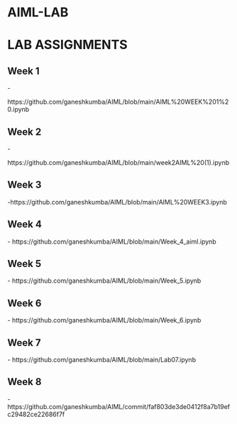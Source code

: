 # AIML-LAB
<h1>LAB ASSIGNMENTS</h1><div></div>

<body>
  <h2>Week 1 </h2>- <p>https://github.com/ganeshkumba/AIML/blob/main/AIML%20WEEK%201%20.ipynb</p></div>
  <h2>Week 2 </h2>- <p>https://github.com/ganeshkumba/AIML/blob/main/week2AIML%20(1).ipynb</p>
</body>
 <h2>Week 3 </h2>-https://github.com/ganeshkumba/AIML/blob/main/AIML%20WEEK3.ipynb </p>
</body>

 <h2>Week 4 </h2>-
 https://github.com/ganeshkumba/AIML/blob/main/Week_4_aiml.ipynb
 <h2>Week 5 </h2>-
 https://github.com/ganeshkumba/AIML/blob/main/Week_5.ipynb
 <h2>Week 6 </h2>-
 https://github.com/ganeshkumba/AIML/blob/main/Week_6.ipynb
 <h2>Week 7 </h2>-
 https://github.com/ganeshkumba/AIML/blob/main/Lab07.ipynb
 
 </body>
 <h2>Week 8 </h2>-
 https://github.com/ganeshkumba/AIML/commit/faf803de3de0412f8a7b19efc29482ce22686f7f
